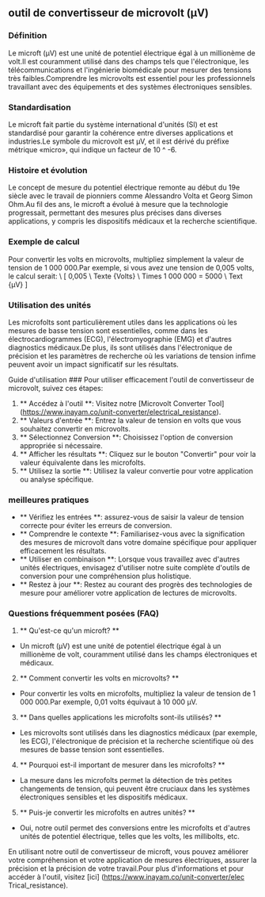 ## outil de convertisseur de microvolt (µV)

### Définition
Le microft (µV) est une unité de potentiel électrique égal à un millionème de volt.Il est couramment utilisé dans des champs tels que l'électronique, les télécommunications et l'ingénierie biomédicale pour mesurer des tensions très faibles.Comprendre les microvolts est essentiel pour les professionnels travaillant avec des équipements et des systèmes électroniques sensibles.

### Standardisation
Le microft fait partie du système international d'unités (SI) et est standardisé pour garantir la cohérence entre diverses applications et industries.Le symbole du microvolt est µV, et il est dérivé du préfixe métrique «micro», qui indique un facteur de 10 ^ -6.

### Histoire et évolution
Le concept de mesure du potentiel électrique remonte au début du 19e siècle avec le travail de pionniers comme Alessandro Volta et Georg Simon Ohm.Au fil des ans, le microft a évolué à mesure que la technologie progressait, permettant des mesures plus précises dans diverses applications, y compris les dispositifs médicaux et la recherche scientifique.

### Exemple de calcul
Pour convertir les volts en microvolts, multipliez simplement la valeur de tension de 1 000 000.Par exemple, si vous avez une tension de 0,005 volts, le calcul serait:
\ [
0,005 \ Texte {Volts} \ Times 1 000 000 = 5000 \ Text {µV}
\]

### Utilisation des unités
Les microfolts sont particulièrement utiles dans les applications où les mesures de basse tension sont essentielles, comme dans les électrocardiogrammes (ECG), l'électromyographie (EMG) et d'autres diagnostics médicaux.De plus, ils sont utilisés dans l'électronique de précision et les paramètres de recherche où les variations de tension infime peuvent avoir un impact significatif sur les résultats.

Guide d'utilisation ###
Pour utiliser efficacement l'outil de convertisseur de microvolt, suivez ces étapes:
1. ** Accédez à l'outil **: Visitez notre [Microvolt Converter Tool] (https://www.inayam.co/unit-converter/electrical_resistance).
2. ** Valeurs d'entrée **: Entrez la valeur de tension en volts que vous souhaitez convertir en microvolts.
3. ** Sélectionnez Conversion **: Choisissez l'option de conversion appropriée si nécessaire.
4. ** Afficher les résultats **: Cliquez sur le bouton "Convertir" pour voir la valeur équivalente dans les microfolts.
5. ** Utilisez la sortie **: Utilisez la valeur convertie pour votre application ou analyse spécifique.

### meilleures pratiques
- ** Vérifiez les entrées **: assurez-vous de saisir la valeur de tension correcte pour éviter les erreurs de conversion.
- ** Comprendre le contexte **: Familiarisez-vous avec la signification des mesures de microvolt dans votre domaine spécifique pour appliquer efficacement les résultats.
- ** Utiliser en combinaison **: Lorsque vous travaillez avec d'autres unités électriques, envisagez d'utiliser notre suite complète d'outils de conversion pour une compréhension plus holistique.
- ** Restez à jour **: Restez au courant des progrès des technologies de mesure pour améliorer votre application de lectures de microvolts.

### Questions fréquemment posées (FAQ)

1. ** Qu'est-ce qu'un microft? **
- Un microft (µV) est une unité de potentiel électrique égal à un millionème de volt, couramment utilisé dans les champs électroniques et médicaux.

2. ** Comment convertir les volts en microvolts? **
- Pour convertir les volts en microfolts, multipliez la valeur de tension de 1 000 000.Par exemple, 0,01 volts équivaut à 10 000 µV.

3. ** Dans quelles applications les microfolts sont-ils utilisés? **
- Les microvolts sont utilisés dans les diagnostics médicaux (par exemple, les ECG), l'électronique de précision et la recherche scientifique où des mesures de basse tension sont essentielles.

4. ** Pourquoi est-il important de mesurer dans les microfolts? **
- La mesure dans les microfolts permet la détection de très petites changements de tension, qui peuvent être cruciaux dans les systèmes électroniques sensibles et les dispositifs médicaux.

5. ** Puis-je convertir les microfolts en autres unités? **
- Oui, notre outil permet des conversions entre les microfolts et d'autres unités de potentiel électrique, telles que les volts, les millibolts, etc.

En utilisant notre outil de convertisseur de microft, vous pouvez améliorer votre compréhension et votre application de mesures électriques, assurer la précision et la précision de votre travail.Pour plus d'informations et pour accéder à l'outil, visitez [ici] (https://www.inayam.co/unit-converter/elec Trical_resistance).